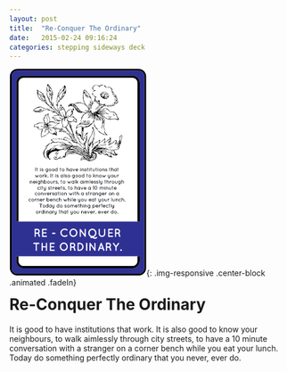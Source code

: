 ```yaml
---
layout: post
title:  "Re-Conquer The Ordinary"
date:   2015-02-24 09:16:24
categories: stepping sideways deck
---
```

![Re-Conquer The Ordinary Card](https://github.com/steppingsideways/steppingsideways.github.io/blob/master/images/Re_Conquer.png?raw=true){: .img-responsive .center-block .animated .fadeIn}

<div class="row">
	<div class="animated fadeIn col-md-12">
		<h1 style="margin-top:0px;">Re-Conquer The Ordinary</h1>
		It is good to have institutions that work. It is also good to know your neighbours, to walk aimlessly through city streets, to have a 10 minute conversation with a stranger on a corner bench while you eat your lunch. Today do something perfectly ordinary that you never, ever do.
	</div>
</div>